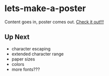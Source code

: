 # lets-make-a-poster
Content goes in, poster comes out.
[Check it out!!!](isaacmorrier.github.io/lets-make-a-poster)

## Up Next
- character escaping
- extended character range
- paper sizes
- colors
- more fonts???
